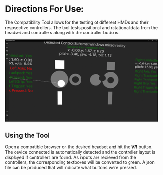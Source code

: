 # Directions For Use: #
The Compatibility Tool allows for the testing of different HMDs and their respsective controllers. The tool tests positional and rotational data from the headset and controllers along with the controller buttons.

![plot](../Images/compatability_in_action.PNG)

## Using the Tool
Open a compatible browser on the desired headset and hit the ***VR*** button.  The device connected is automatically detected and the controller layout is displayed if controllers are found. As inputs are recieved from the controllers, the corresponding textboxes will be converted to green. A json file can be produced that will indicate what buttons were pressed.

